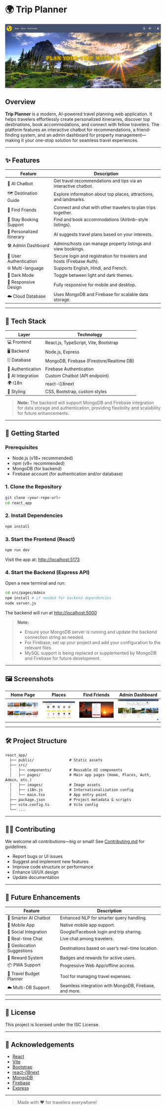 # 🌍 Trip Planner

![Trip Planner Screenshot](site_images_/image.png)

## Overview

**Trip Planner** is a modern, AI-powered travel planning web application. It helps travelers effortlessly create personalized itineraries, discover top destinations, book accommodations, and connect with fellow travelers. The platform features an interactive chatbot for recommendations, a friend-finding system, and an admin dashboard for property management—making it your one-stop solution for seamless travel experiences.

---

## ✨ Features

| Feature                   | Description                                                                     |
| ------------------------- | ------------------------------------------------------------------------------- |
| 🧠 AI Chatbot             | Get travel recommendations and tips via an interactive chatbot.                 |
| 🗺️ Destination Guide      | Explore information about top places, attractions, and landmarks.               |
| 🤝 Find Friends           | Connect and chat with other travelers to plan trips together.                   |
| 🏨 Stay Booking Support   | Find and book accommodations (Airbnb-style listings).                           |
| 📍 Personalized Itinerary | AI suggests travel plans based on your interests.                               |
| 🛠️ Admin Dashboard        | Admins/hosts can manage property listings and view bookings.                    |
| 🔐 User Authentication    | Secure login and registration for travelers and hosts (Firebase Auth).          |
| 🌐 Multi-language         | Supports English, Hindi, and French.                                            |
| 🌙 Dark Mode              | Toggle between light and dark themes.                                           |
| 📱 Responsive Design      | Fully responsive for mobile and desktop.                                        |
| ☁️ Cloud Database         | Uses MongoDB and Firebase for scalable data storage.                            |

---

## 🧰 Tech Stack

| Layer                 | Technology                                   |
| --------------------- | -------------------------------------------- |
| 💻 Frontend           | React.js, TypeScript, Vite, Bootstrap        |
| 🖥️ Backend            | Node.js, Express                             |
| 🗄️ Database           | MongoDB, Firebase (Firestore/Realtime DB)    |
| 🔐 Authentication     | Firebase Authentication                      |
| 🧠 AI Integration     | Custom Chatbot (API endpoint)                |
| 🌍 i18n               | react-i18next                                |
| 🎨 Styling            | CSS, Bootstrap, custom styles                |

> **Note:** The backend will support MongoDB and Firebase integration for data storage and authentication, providing flexibility and scalability for future enhancements.

---

## 🚀 Getting Started

### Prerequisites
- Node.js (v18+ recommended)
- npm (v9+ recommended)
- MongoDB (for backend)
- Firebase account (for authentication and/or database)

### 1. Clone the Repository
```bash
git clone <your-repo-url>
cd react_app
```

### 2. Install Dependencies
```bash
npm install
```

### 3. Start the Frontend (React)
```bash
npm run dev
```
Visit the app at: [http://localhost:5173](http://localhost:5173)

### 4. Start the Backend (Express API)
Open a new terminal and run:
```bash
cd src/pages/Admin
npm install # if needed for backend dependencies
node server.js
```
The backend will run at [http://localhost:5000](http://localhost:5000)

> **Note:**
> - Ensure your MongoDB server is running and update the backend connection string as needed.
> - For Firebase, set up your project and add your configuration to the relevant files.
> - MySQL support is being replaced or supplemented by MongoDB and Firebase for future development.

---

## 🖼️ Screenshots

| Home Page | Places | Find Friends | Admin Dashboard |
|-----------|--------|--------------|-----------------|
| ![Home](site_images_/image-1.png) | ![Places](site_images_/image-2.png) | ![Friends](site_images_/image-3.png) | ![Admin](site_images_/image-4.png) |

---

## 🛠️ Project Structure

```
react_app/
  ├── public/                # Static assets
  ├── src/
  │   ├── components/        # Reusable UI components
  │   ├── pages/             # Main app pages (Home, Places, Auth, Admin, etc.)
  │   ├── images/            # Image assets
  │   ├── i18n.js            # Internationalization config
  │   └── main.tsx           # App entry point
  ├── package.json           # Project metadata & scripts
  ├── vite.config.ts         # Vite config
  └── ...
```

---

## 🧑‍💻 Contributing

We welcome all contributions—big or small! See [Contributing.md](Contributing.md) for guidelines.

- Report bugs or UI issues
- Suggest and implement new features
- Improve code structure or performance
- Enhance UI/UX design
- Update documentation

---

## 📌 Future Enhancements

| Feature                          | Description                                                 |
| -------------------------------- | ----------------------------------------------------------- |
| 🧠 Smarter AI Chatbot            | Enhanced NLP for smarter query handling.                    |
| 📱 Mobile App                    | Native mobile app support.                                  |
| 🤝 Social Integration            | Google/Facebook login and trip sharing.                     |
| 💬 Real-time Chat                | Live chat among travelers.                                  |
| 📍 Geolocation Suggestions       | Destinations based on user’s real-time location.            |
| 🏅 Reward System                 | Badges and rewards for active users.                        |
| 📦 PWA Support                   | Progressive Web App/offline access.                         |
| 🧳 Travel Budget Planner         | Tool for managing travel expenses.                          |
| ☁️ Multi-DB Support              | Seamless integration with MongoDB, Firebase, and more.      |

---

## 📄 License

This project is licensed under the ISC License.

---

## 🙏 Acknowledgements
- [React](https://react.dev/)
- [Vite](https://vitejs.dev/)
- [Bootstrap](https://getbootstrap.com/)
- [react-i18next](https://react.i18next.com/)
- [MongoDB](https://www.mongodb.com/)
- [Firebase](https://firebase.google.com/)
- [Express](https://expressjs.com/)

---

> Made with ❤️ for travelers everywhere!
